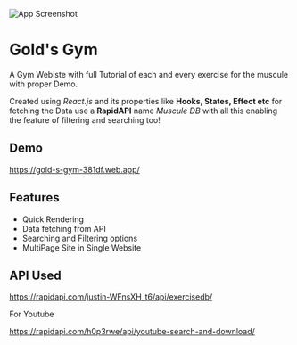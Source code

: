 


![App Screenshot](https://atharvamulgund.netlify.app/Images/Gold-Gym.jpg)


# Gold's Gym

A Gym Webiste with full Tutorial of each and every exercise for the muscule with proper Demo.

Created using *React.js* and its properties like **Hooks, States, Effect etc** for fetching the Data use a **RapidAPI** name *Muscule DB* with all this enabling the feature of filtering and searching too!


## Demo
https://gold-s-gym-381df.web.app/


## Features

- Quick Rendering
- Data fetching from API
- Searching and Filtering options
- MultiPage Site in Single Website


## API Used

https://rapidapi.com/justin-WFnsXH_t6/api/exercisedb/

For Youtube 

https://rapidapi.com/h0p3rwe/api/youtube-search-and-download/


